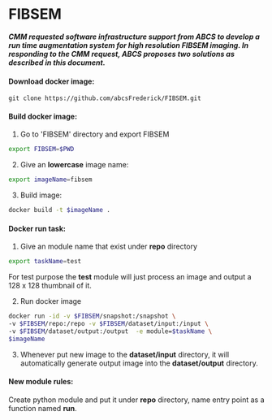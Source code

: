 # FIBSEM

***CMM requested software infrastructure support from ABCS to develop a run time augmentation system for high resolution FIBSEM imaging. In responding to the CMM request, ABCS proposes two solutions as described in this document.***

#### Download docker image:
    git clone https://github.com/abcsFrederick/FIBSEM.git

#### Build docker image:
1. Go to 'FIBSEM' directory and export FIBSEM
  ```sh
  export FIBSEM=$PWD
  ```
2. Give an **lowercase** image name:
  ```sh
  export imageName=fibsem
  ```
3. Build image:
  ```sh
  docker build -t $imageName .
  ```
#### Docker run task:
1. Give an module name that exist under **repo** directory
  ```sh
  export taskName=test
  ```
  For test purpose the **test** module will just process an image and output a 128 x 128 thumbnail of it.

2. Run docker image
  ```sh
  docker run -id -v $FIBSEM/snapshot:/snapshot \
  -v $FIBSEM/repo:/repo -v $FIBSEM/dataset/input:/input \
  -v $FIBSEM/dataset/output:/output  -e module=$taskName \
  $imageName
  ```
3. Whenever put new image to the **dataset/input** directory, it will automatically generate output image into the **dataset/output** directory.

#### New module rules:
Create python module and put it under **repo** directory, name entry point as a function named **run**.